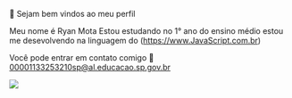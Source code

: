 👋 Sejam bem vindos ao meu perfil
  
Meu nome é Ryan Mota
Estou estudando no 1° ano do ensino médio
estou me desevolvendo na linguagem do (https://www.JavaScript.com.br)

Você pode entrar em contato comigo 📧
00001133253210sp@al.educacao.sp.gov.br

![](https://media1.tenor.com/m/WUWygJ0Fwz8AAAAd/jago33-slot-machine.gif)
